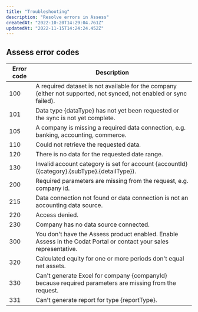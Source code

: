 ```yaml
---
title: "Troubleshooting"
description: "Resolve errors in Assess"
createdAt: "2022-10-20T14:29:04.761Z"
updatedAt: "2022-11-15T14:24:24.452Z"
---
```


## Assess error codes

|Error code|Description|
|----------|-----------|
|100|A required dataset is not available for the company (either not supported, not synced, not enabled or sync failed).|
|101|Data type {dataType} has not yet been requested or the sync is not yet complete.|
|105|A company is missing a required data connection, e.g. banking, accounting, commerce.|
|110|Could not retrieve the requested data.|
|120|There is no data for the requested date range.|
|130|Invalid account category is set for account {accountId} ({category}.{subType}.{detailType}).|
|200|Required parameters are missing from the request, e.g. company id.|
|215|Data connection not found or data connection is not an accounting data source.|
|220|Access denied.|
|230|Company has no data source connected.|
|300|You don't have the Assess product enabled. Enable Assess in the Codat Portal or contact your sales representative.|
|320|Calculated equity for one or more periods don't equal net assets.|
|330|Can't generate Excel for company {companyId} because required parameters are missing from the request.|
|331|Can't generate report for type {reportType}.|
